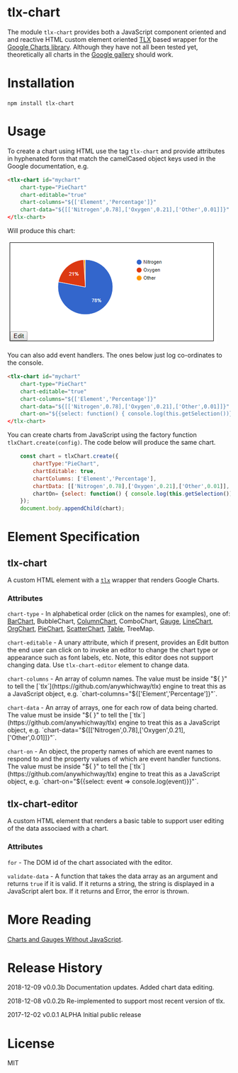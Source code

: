 # tlx-chart

The module `tlx-chart` provides both a JavaScript component oriented and and reactive HTML custom element oriented [TLX](https://github.com/anywhichway/tlx) based wrapper for the [Google Charts library](https://developers.google.com/chart/). Although they have not all been tested yet, theoretically all charts in the [Google gallery](https://developers.google.com/chart/interactive/docs/gallery) should work.

# Installation

`npm install tlx-chart`

# Usage

To create a chart using HTML use the tag `tlx-chart` and provide attributes in hyphenated form that match the camelCased object keys used in the Google documentation, e.g.

```html
<tlx-chart id="mychart" 
	chart-type="PieChart" 
	chart-editable="true" 
	chart-columns="${['Element','Percentage']}" 
	chart-data="${[['Nitrogen',0.78],['Oxygen',0.21],['Other',0.01]]}"
</tlx-chart>
```

Will produce this chart:

![PieChart Example](./images/tagexample.png)

You can also add event handlers. The ones below just log co-ordinates to the console.

```html
<tlx-chart id="mychart" 
	chart-type="PieChart" 
	chart-editable="true" 
	chart-columns="${['Element','Percentage']}" 
	chart-data="${[['Nitrogen',0.78],['Oxygen',0.21],['Other',0.01]]}" 
	chart-on="${{select: function() { console.log(this.getSelection())}, mouseover: (event) => console.log(event)}}"
</tlx-chart>
```

You can create charts from JavaScript using the factory function `tlxChart.create(config)`. The code below will produce the same chart.

```javascript
	const chart = tlxChart.create({
		chartType:"PieChart",
		chartEditable: true, 
		chartColumns: ['Element','Percentage'],
		chartData: [['Nitrogen',0.78],['Oxygen',0.21],['Other',0.01]],
		chartOn= {select: function() { console.log(this.getSelection())}, mouseover: (event) => console.log(event)}
	});
	document.body.appendChild(chart);
```

# Element Specification

## tlx-chart

A custom HTML element with a [`tlx`](https://github.com/anywhichway/tlx) wrapper that renders Google Charts.

### Attributes

`chart-type` - In alphabetical order (click on the names for examples), one of:
[BarChart](https://jsfiddle.net/anywhichway/jcpb1xkq/),
BubbleChart,
[ColumnChart](https://jsfiddle.net/anywhichway/fo1jq6ae/),
ComboChart,
[Gauge](https://jsfiddle.net/anywhichway/yv4tqL10/),
[LineChart](https://jsfiddle.net/anywhichway/u3Lmyjg0/),
[OrgChart](https://jsfiddle.net/anywhichway/6nmLx8b7/),
[PieChart](https://jsfiddle.net/anywhichway/vfL52j8d/),
[ScatterChart](https://jsfiddle.net/anywhichway/6j7uh9df/),
[Table](https://jsfiddle.net/anywhichway/x021fvtj/),
TreeMap.

`chart-editable` - A unary attribute, which if present, provides an Edit button the end user can click on to invoke an editor to change the chart type or appearance such as font labels, etc. Note, this editor does not support changing data. Use `tlx-chart-editor` element to change data.

`chart-columns` - An array of column names. The value must be inside "${ }" to tell the [`tlx`](https://github.com/anywhichway/tlx) engine to treat this as a JavaScript object, e.g. `chart-columns="${['Element','Percentage']}"`.

`chart-data` - An array of arrays, one for each row of data being charted. The value must be inside "${ }" to tell the [`tlx`](https://github.com/anywhichway/tlx) engine to treat this as a JavaScript object, e.g. `chart-data="${[['Nitrogen',0.78],['Oxygen',0.21],['Other',0.01]]}"`.

`chart-on` - An object, the property names of which are event names to respond to and the property values of which are event handler functions. The value must be inside "${ }" to tell the [`tlx`](https://github.com/anywhichway/tlx) engine to treat this as a JavaScript object, e.g. `chart-on="${{select: event => console.log(event)}}"`.

## tlx-chart-editor

A custom HTML element that renders a basic table to support user editing of the data associaed with a chart.

### Attributes

`for` - The DOM id of the chart associated with the editor.

`validate-data` - A function that takes the data array as an argument and returns `true` if it is valid. If it returns a string, the string is displayed in a JavaScript alert box. If it returns and Error, the error is thrown.


# More Reading

[Charts and Gauges Without JavaScript](https://medium.com/@anywhichway/html-charts-without-javascript-760a6089bb91).

# Release History

2018-12-09 v0.0.3b Documentation updates. Added chart data editing.

2018-12-08 v0.0.2b Re-implemented to support most recent version of tlx.

2017-12-02 v0.0.1 ALPHA Initial public release

# License

MIT
